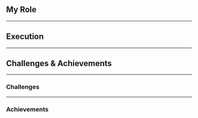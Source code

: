 ## My Role

---

## Execution

---

## Challenges & Achievements
---
### Challenges
---
### Achievements